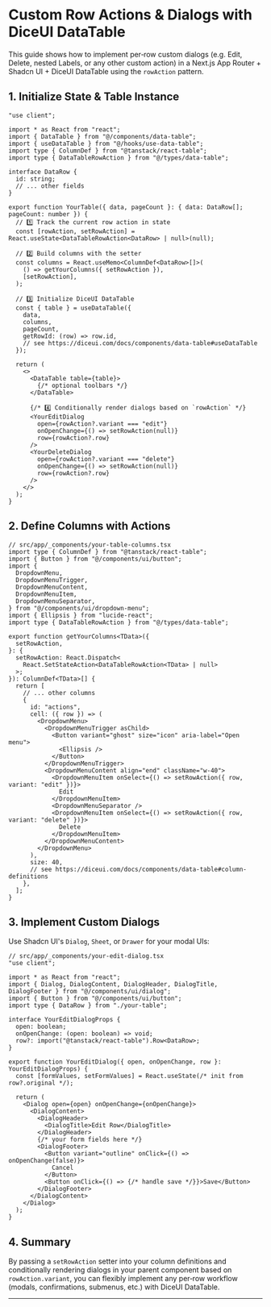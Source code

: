 # Custom Row Actions & Dialogs with DiceUI DataTable

This guide shows how to implement per‑row custom dialogs (e.g. Edit, Delete, nested Labels, or any other custom action) in a Next.js App Router + Shadcn UI + DiceUI DataTable using the `rowAction` pattern.

## 1. Initialize State & Table Instance

```tsx
"use client";

import * as React from "react";
import { DataTable } from "@/components/data-table";
import { useDataTable } from "@/hooks/use-data-table";
import type { ColumnDef } from "@tanstack/react-table";
import type { DataTableRowAction } from "@/types/data-table";

interface DataRow {
  id: string;
  // ... other fields
}

export function YourTable({ data, pageCount }: { data: DataRow[]; pageCount: number }) {
  // 1️⃣ Track the current row action in state
  const [rowAction, setRowAction] = React.useState<DataTableRowAction<DataRow> | null>(null);

  // 2️⃣ Build columns with the setter
  const columns = React.useMemo<ColumnDef<DataRow>[]>(
    () => getYourColumns({ setRowAction }),
    [setRowAction],
  );

  // 3️⃣ Initialize DiceUI DataTable
  const { table } = useDataTable({
    data,
    columns,
    pageCount,
    getRowId: (row) => row.id,
    // see https://diceui.com/docs/components/data-table#useDataTable
  });

  return (
    <>
      <DataTable table={table}>
        {/* optional toolbars */}
      </DataTable>

      {/* 4️⃣ Conditionally render dialogs based on `rowAction` */}
      <YourEditDialog
        open={rowAction?.variant === "edit"}
        onOpenChange={() => setRowAction(null)}
        row={rowAction?.row}
      />
      <YourDeleteDialog
        open={rowAction?.variant === "delete"}
        onOpenChange={() => setRowAction(null)}
        row={rowAction?.row}
      />
    </>
  );
}
```

## 2. Define Columns with Actions

```tsx
// src/app/_components/your-table-columns.tsx
import type { ColumnDef } from "@tanstack/react-table";
import { Button } from "@/components/ui/button";
import {
  DropdownMenu,
  DropdownMenuTrigger,
  DropdownMenuContent,
  DropdownMenuItem,
  DropdownMenuSeparator,
} from "@/components/ui/dropdown-menu";
import { Ellipsis } from "lucide-react";
import type { DataTableRowAction } from "@/types/data-table";

export function getYourColumns<TData>({
  setRowAction,
}: {
  setRowAction: React.Dispatch<
    React.SetStateAction<DataTableRowAction<TData> | null>
  >;
}): ColumnDef<TData>[] {
  return [
    // ... other columns
    {
      id: "actions",
      cell: ({ row }) => (
        <DropdownMenu>
          <DropdownMenuTrigger asChild>
            <Button variant="ghost" size="icon" aria-label="Open menu">
              <Ellipsis />
            </Button>
          </DropdownMenuTrigger>
          <DropdownMenuContent align="end" className="w-40">
            <DropdownMenuItem onSelect={() => setRowAction({ row, variant: "edit" })}>
              Edit
            </DropdownMenuItem>
            <DropdownMenuSeparator />
            <DropdownMenuItem onSelect={() => setRowAction({ row, variant: "delete" })}>
              Delete
            </DropdownMenuItem>
          </DropdownMenuContent>
        </DropdownMenu>
      ),
      size: 40,
      // see https://diceui.com/docs/components/data-table#column-definitions
    },
  ];
}
```

## 3. Implement Custom Dialogs

Use Shadcn UI's `Dialog`, `Sheet`, or `Drawer` for your modal UIs:

```tsx
// src/app/_components/your-edit-dialog.tsx
"use client";

import * as React from "react";
import { Dialog, DialogContent, DialogHeader, DialogTitle, DialogFooter } from "@/components/ui/dialog";
import { Button } from "@/components/ui/button";
import type { DataRow } from "./your-table";

interface YourEditDialogProps {
  open: boolean;
  onOpenChange: (open: boolean) => void;
  row?: import("@tanstack/react-table").Row<DataRow>;
}

export function YourEditDialog({ open, onOpenChange, row }: YourEditDialogProps) {
  const [formValues, setFormValues] = React.useState(/* init from row?.original */);

  return (
    <Dialog open={open} onOpenChange={onOpenChange}>
      <DialogContent>
        <DialogHeader>
          <DialogTitle>Edit Row</DialogTitle>
        </DialogHeader>
        {/* your form fields here */}
        <DialogFooter>
          <Button variant="outline" onClick={() => onOpenChange(false)}>
            Cancel
          </Button>
          <Button onClick={() => {/* handle save */}}>Save</Button>
        </DialogFooter>
      </DialogContent>
    </Dialog>
  );
}
```

## 4. Summary

By passing a `setRowAction` setter into your column definitions and conditionally rendering dialogs in your parent component based on `rowAction.variant`, you can flexibly implement any per‑row workflow (modals, confirmations, submenus, etc.) with DiceUI DataTable.

---
